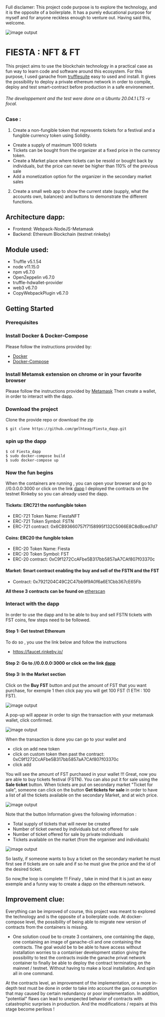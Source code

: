 Full disclamer:
This project code purpose is to explore the technology, and it is the opposite of a boilerplate.
It has a purely educational purpose for myself and for anyone reckless enough to venture out.
Having said this, welcome.


![image output](https://i.imgur.com/X5mSSIo.jpg) 


# FIESTA : NFT & FT 

This project aims to use the blockchain technology in a practical case as fun way to learn code and software around this ecosystem.
For this purpose, I used ganache from [trufflesuite](https://www.trufflesuite.com/ganache) easy to used and install. It gives the possibility to deploy a private ethereum network in order to compile, deploy and test smart-contract before production in a safe environement.
###### The developpement and the test were done on a  Ubuntu 20.04.1 LTS -v focal.
### Case : 
1.	Create a non-fungible token that represents tickets for a festival and a fungible currency token using Solidity. 
-	Create a supply of maximum 1000 tickets
-	Tickets can be bought from the organizer at a fixed price in the currency token.
-	Create a Market place where tickets can be resold or bought back by individuals, but the price can never be higher than 110% of the previous sale
-	Add a monetization option for the organizer in the secondary market sales
2.	Create a small web app to show the current state (supply, what the accounts own, balances) and buttons to demonstrate the different functions.

## Architecture dapp:
 - Frontend: Webpack-NodeJS-Metamask
 - Backend: Ethereum Blockchain (testnet rinkeby)

## Module used:
 - Truffle v5.1.54
 - node v11.15.0
 - npm v6.7.0
 - OpenZeppelin v6.7.0
 - truffle-hdwallet-provider
 - web3 v6.7.0
 - CopyWebpackPlugin v6.7.0
 

## Getting Started

### Prerequisites
### Install Docker & Docker-Compose 
Please follow the instructions provided by: 
- [Docker](https://www.docker.com/get-started)
- [Docker-Compose](https://docs.docker.com/compose/install/)
### Install Metamsk extension on chrome or in your favorite browser
Please follow the instructions provided by  [Metamask](https://metamask.io/download.html)
Then create a wallet, in order to interact with the dapp.
### Download the project 
Clone the  provide repo or download the zip
```
$ git clone https://github.com/gelhteag/Fiesta_dapp.git
```
### spin up the dapp
```
$ cd Fiesta_dapp 
$ sudo docker-compose build
$ sudo docker-compose up
```
### Now the fun begins
When the containers are running , you can open your browser and go to //0.0.0.0:3000 or click on the link [dapp](//0.0.0.0:3000)
I deployed the contracts on the testnet Rinkeby so you can already used the dapp.

#### Tickets: ERC721 the nonfungible token 
- ERC-721 Token Name: FiestaNFT
- ERC-721 Token Symbol: FSTN
- ERC-721 contract: 0x6CB93660757f7158995f132C5066E8C8dBced7d7
#### Coins: ERC20 the fungible token
- ERC-20 Token Name: Fiesta
- ERC-20 Token Symbol: FST
- ERC-20 contract: 0xC9f1272CcAFbe5B317bb5857aA7CAf807f03370c
#### Market: Smart contract enabling the buy and sell of the FSTN and the FST 
- Contract: 0x7921204C49C2C47bb9f9A0f6a6E1Cbb367cE65Fb

**All these 3 contracts can be found on**  [etherscan](https://rinkeby.etherscan.io/)

### Interact with the dapp
In order to use the dapp and to be able to buy and sell FSTN tickets with FST coins, few steps need to be followed.

#### Step 1: Get  testnet Ethereum
To do so , you use the link below and follow the instructions
- https://faucet.rinkeby.io/
#### Step 2: Go to  //0.0.0.0:3000 or click on the link [dapp](//0.0.0.0:3000)
#### Step 3: In the Market section 
Click on the **Buy FST** button  and put the amount of  FST that you want purchase, for exemple 1 then click pay you will get 100 FST (1 ETH : 100 FST).



![image output](https://i.imgur.com/rHWCfHG.png)


A pop-up will appear in order to sign the transaction with your metamask wallet, click confirmed.



![image output](https://i.imgur.com/DV7JoxN.png)



When the transaction is done you can go to your wallet and
- click on add new token 
- click on custom token then past the contract: 0xC9f1272CcAFbe5B317bb5857aA7CAf807f03370c
- click add

You will see the amount of FST purchased in your wallet !!!
Great, now you are able to buy tickets festival (FSTN).
You can also put it for sale using the **Sale ticket** button.
When  tickets are put on secondary market  "Ticket for sale", someone can click on the button **Get tickets for sale** in order to have a list of all the tickets available on the secondary Market, and at wich price.




![image output](https://i.imgur.com/cGa5BVe.png)




Note that the button Information gives the following information :
- Total supply of tickets that will never be created
- Number of ticket owned by individuals but not offered for sale
- Number of ticket offered for sale by private individuals
- Tickets available on the market (from the organiser and individuals)



![image output](https://i.imgur.com/58ZzCly.png)




So lastly, if someone wants to buy a ticket on the secondary market 
he must first see if tickets are on sale and if so he must give the price and the id of the desired ticket.

So now,the loop is complete !!!
Finaly , take in mind that it is just an easy exemple and a funny way to create a dapp on the ethereum network.

## Improvement clue:
Everything can be improved of course, this project was meant to explored the technology and is the opposite of a boilerplate code.
At docker-compose level, the possibility of being able to migrate new version of contracts from the containers is missing.

- One solution coud be to create 3 containers, one containing the dapp, one containing an image of ganache-cli and one containing the contracts.
The goal would be to be able to have access without installation worries to a contairiser development station giving the possibility to test the contracts inside the ganache privat network container to finally be able to deploy the contract terminating on the mainnet / testnet. Without having to make a local installation. And spin all in one command.


At the  contracts level, an improvement of the implementation, or a more in-depth test must be done in order to take into account the gas consumption that may caused by certain redundancy or poor implementation. In addition, "potential" flaws can lead to unespected behavior of contracts with catastrophic surprises in production. And the modifications / repairs at this stage become perilous !
